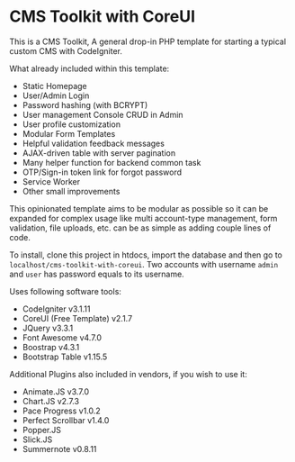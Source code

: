 # CMS Toolkit with CoreUI

This is a CMS Toolkit, A general drop-in PHP template for starting a typical custom CMS with CodeIgniter.

What already included within this template:

+ Static Homepage
+ User/Admin Login
+ Password hashing (with BCRYPT)
+ User management Console CRUD in Admin
+ User profile customization
+ Modular Form Templates
+ Helpful validation feedback messages
+ AJAX-driven table with server pagination
+ Many helper function for backend common task
+ OTP/Sign-in token link for forgot password
+ Service Worker
+ Other small improvements

This opinionated template aims to be modular as possible so it can be expanded for complex usage like multi account-type management, form validation, file uploads, etc. can be as simple as adding couple lines of code.

To install, clone this project in htdocs, import the database and then go to `localhost/cms-toolkit-with-coreui`. Two accounts with username `admin` and `user` has password equals to its username.

Uses following software tools:

+ CodeIgniter v3.1.11
+ CoreUI (Free Template) v2.1.7
+ JQuery v3.3.1
+ Font Awesome v4.7.0
+ Boostrap v4.3.1
+ Bootstrap Table v1.15.5

Additional Plugins also included in vendors, if you wish to use it:

+ Animate.JS v3.7.0
+ Chart.JS v2.7.3
+ Pace Progress v1.0.2
+ Perfect Scrollbar v1.4.0
+ Popper.JS
+ Slick.JS
+ Summernote v0.8.11
